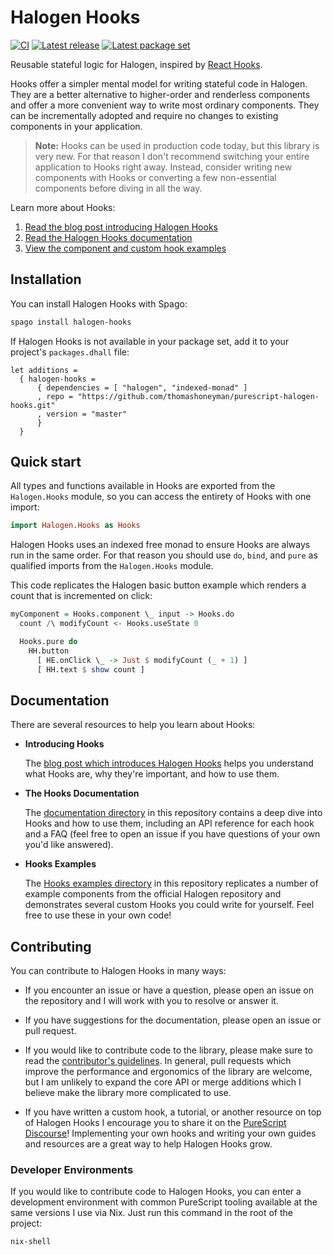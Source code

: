 # Halogen Hooks

[![CI](https://github.com/thomashoneyman/purescript-halogen-hooks/workflows/CI/badge.svg?branch=master)](https://github.com/thomashoneyman/purescript-halogen-hooks/actions?query=workflow%3ACI+branch%3Amaster)
[![Latest release](http://img.shields.io/github/release/thomashoneyman/purescript-halogen-hooks.svg)](https://github.com/thomashoneyman/purescript-halogen-hooks/releases)
[![Latest package set](https://img.shields.io/endpoint.svg?url=https://package-sets-badge-0lf69kxs4fbd.runkit.sh/halogen-hooks)](https://github.com/purescript/package-sets)

Reusable stateful logic for Halogen, inspired by [React Hooks](https://reactjs.org/docs/hooks-intro.html).

Hooks offer a simpler mental model for writing stateful code in Halogen. They are a better alternative to higher-order and renderless components and offer a more convenient way to write most ordinary components. They can be incrementally adopted and require no changes to existing components in your application.

> **Note:** Hooks can be used in production code today, but this library is very new. For that reason I don't recommend switching your entire application to Hooks right away. Instead, consider writing new components with Hooks or converting a few non-essential components before diving in all the way.

Learn more about Hooks:

1. [Read the blog post introducing Halogen Hooks](https://thomashoneyman.com/articles/introducing-halogen-hooks)
2. [Read the Halogen Hooks documentation](./docs)
3. [View the component and custom hook examples](./examples)

## Installation

You can install Halogen Hooks with Spago:

```sh
spago install halogen-hooks
```

If Halogen Hooks is not available in your package set, add it to your project's `packages.dhall` file:

```dhall
let additions =
  { halogen-hooks =
      { dependencies = [ "halogen", "indexed-monad" ]
      , repo = "https://github.com/thomashoneyman/purescript-halogen-hooks.git"
      , version = "master"
      }
  }
```

## Quick start

All types and functions available in Hooks are exported from the `Halogen.Hooks` module, so you can access the entirety of Hooks with one import:

```purs
import Halogen.Hooks as Hooks
```

Halogen Hooks uses an indexed free monad to ensure Hooks are always run in the same order. For that reason you should use `do`, `bind`, and `pure` as qualified imports from the `Halogen.Hooks` module.

This code replicates the Halogen basic button example which renders a count that is incremented on click:

```purs
myComponent = Hooks.component \_ input -> Hooks.do
  count /\ modifyCount <- Hooks.useState 0

  Hooks.pure do
    HH.button
      [ HE.onClick \_ -> Just $ modifyCount (_ + 1) ]
      [ HH.text $ show count ]
```

## Documentation

There are several resources to help you learn about Hooks:

- **Introducing Hooks**

  The [blog post which introduces Halogen Hooks](https://thomashoneyman.com/articles/introducing-halogen-hooks) helps you understand what Hooks are, why they're important, and how to use them.

- **The Hooks Documentation**

  The [documentation directory](./docs) in this repository contains a deep dive into Hooks and how to use them, including an API reference for each hook and a FAQ (feel free to open an issue if you have questions of your own you'd like answered).

- **Hooks Examples**

  The [Hooks examples directory](./examples) in this repository replicates a number of example components from the official Halogen repository and demonstrates several custom Hooks you could write for yourself. Feel free to use these in your own code!

## Contributing

You can contribute to Halogen Hooks in many ways:

- If you encounter an issue or have a question, please open an issue on the repository and I will work with you to resolve or answer it.

- If you have suggestions for the documentation, please open an issue or pull request.

- If you would like to contribute code to the library, please make sure to read the [contributor's guidelines](./.github/CONTRIBUTING.md). In general, pull requests which improve the performance and ergonomics of the library are welcome, but I am unlikely to expand the core API or merge additions which I believe make the library more complicated to use.

- If you have written a custom hook, a tutorial, or another resource on top of Halogen Hooks I encourage you to share it on the [PureScript Discourse](https://discourse.purescript.org)! Implementing your own hooks and writing your own guides and resources are a great way to help Halogen Hooks grow.

### Developer Environments

If you would like to contribute code to Halogen Hooks, you can enter a development environment with common PureScript tooling available at the same versions I use via Nix. Just run this command in the root of the project:

```sh
nix-shell
```

